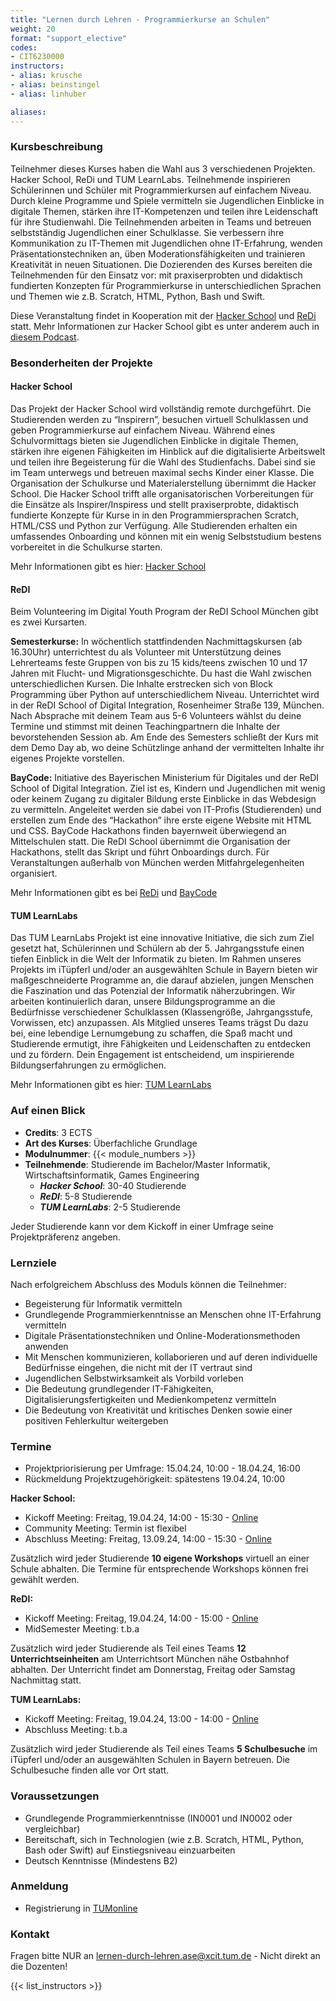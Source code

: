 ```yaml
---
title: "Lernen durch Lehren - Programmierkurse an Schulen"
weight: 20
format: "support_elective"
codes:
- CIT6230000
instructors:
- alias: krusche
- alias: beinstingel
- alias: linhuber

aliases: 
---
```


### Kursbeschreibung
Teilnehmer dieses Kurses haben die Wahl aus 3 verschiedenen Projekten. Hacker School, ReDi und TUM LearnLabs. Teilnehmende inspirieren Schülerinnen und Schüler mit Programmierkursen auf einfachem Niveau.
Durch kleine Programme und Spiele vermitteln sie Jugendlichen Einblicke in digitale Themen, stärken ihre IT-Kompetenzen und teilen ihre Leidenschaft
für ihre Studienwahl. Die Teilnehmenden arbeiten in Teams und betreuen selbstständig Jugendlichen einer Schulklasse. Sie verbessern ihre Kommunikation
zu IT-Themen mit Jugendlichen ohne IT-Erfahrung, wenden Präsentationstechniken an, üben Moderationsfähigkeiten und trainieren Kreativität in neuen
Situationen. Die Dozierenden des Kurses bereiten die Teilnehmenden für den Einsatz vor: mit praxiserprobten und didaktisch fundierten Konzepten für
Programmierkurse in unterschiedlichen Sprachen und Themen wie z.B. Scratch, HTML, Python, Bash und Swift.


Diese Veranstaltung findet in Kooperation mit der [Hacker School](https://hacker-school.de) und [ReDi](https://www.redi-school.org/munich) statt. Mehr Informationen zur Hacker School gibt es unter anderem auch in [diesem Podcast](https://forschergeist.de/podcast/fg097-hacker-school/).

### Besonderheiten der Projekte 

#### Hacker School
Das Projekt der Hacker School wird vollständig remote durchgeführt. Die Studierenden werden zu “Inspirern”, besuchen virtuell Schulklassen und geben Programmierkurse auf einfachem Niveau. Während eines Schulvormittags bieten sie Jugendlichen Einblicke in digitale Themen, stärken ihre eigenen Fähigkeiten im Hinblick auf die digitalisierte Arbeitswelt und teilen ihre Begeisterung für die Wahl des Studienfachs. Dabei sind sie im Team unterwegs und betreuen maximal sechs Kinder einer Klasse. Die Organisation der Schulkurse und Materialerstellung übernimmt die Hacker School.
Die Hacker School trifft alle organisatorischen Vorbereitungen für die Einsätze als Inspirer/Inspiress und stellt praxiserprobte, didaktisch fundierte Konzepte für Kurse in in den Programmiersprachen Scratch, HTML/CSS und Python zur Verfügung. Alle Studierenden erhalten ein umfassendes Onboarding und können mit ein wenig Selbststudium bestens vorbereitet in die Schulkurse starten.

Mehr Informationen gibt es hier: [Hacker School](https://hacker-school.de)

#### ReDI
Beim Volunteering im Digital Youth Program der ReDI School München gibt es zwei Kursarten.

**Semesterkurse:**
In wöchentlich stattfindenden Nachmittagskursen (ab 16.30Uhr) unterrichtest du als Volunteer mit Unterstützung deines Lehrerteams feste Gruppen von bis zu 15 kids/teens zwischen 10 und 17 Jahren mit Flucht- und Migrationsgeschichte.
Du hast die Wahl zwischen unterschiedlichen Kursen. Die Inhalte erstrecken sich von Block Programming über Python auf unterschiedlichem Niveau. Unterrichtet wird in der ReDI School of Digital Integration, Rosenheimer Straße 139, München. Nach Absprache mit deinem Team aus 5-6 Volunteers wählst du deine Termine und stimmst mit deinen Teachingpartnern die Inhalte der bevorstehenden Session ab. Am Ende des Semesters schließt der Kurs mit dem Demo Day ab, wo deine Schützlinge anhand der vermittelten Inhalte ihr eigenes Projekte vorstellen.

**BayCode:**
Initiative des Bayerischen Ministerium für Digitales und der ReDI School of Digital Integration.
Ziel ist es, Kindern und Jugendlichen mit wenig oder keinem Zugang zu digitaler Bildung erste Einblicke in das Webdesign zu vermitteln. Angeleitet werden sie dabei von IT-Profis (Studierenden) und erstellen zum Ende des “Hackathon” ihre erste eigene Website mit HTML und CSS.
BayCode Hackathons finden bayernweit überwiegend an Mittelschulen statt.
Die ReDI School übernimmt die Organisation der Hackathons, stellt das Skript und führt Onboardings durch. Für Veranstaltungen außerhalb von München werden Mitfahrgelegenheiten organisiert.

Mehr Informationen gibt es bei [ReDi](https://www.redi-school.org/munich) und [BayCode](https://www.stmd.bayern.de/themen/baycode/)

#### TUM LearnLabs
Das TUM LearnLabs Projekt ist eine innovative Initiative, die sich zum Ziel gesetzt hat, Schülerinnen und Schülern ab der 5. Jahrgangsstufe einen tiefen Einblick in die Welt der Informatik zu bieten. Im Rahmen unseres Projekts im iTüpferl und/oder an ausgewählten Schule in Bayern bieten wir maßgeschneiderte Programme an, die darauf abzielen, jungen Menschen die Faszination und das Potenzial der Informatik näherzubringen. Wir arbeiten kontinuierlich daran, unsere Bildungsprogramme an die Bedürfnisse verschiedener Schulklassen (Klassengröße, Jahrgangsstufe, Vorwissen, etc) anzupassen. Als Mitglied unseres Teams trägst Du dazu bei, eine lebendige Lernumgebung zu schaffen, die Spaß macht und Studierende ermutigt, ihre Fähigkeiten und Leidenschaften zu entdecken und zu fördern. Dein Engagement ist entscheidend, um inspirierende Bildungserfahrungen zu ermöglichen.

Mehr Informationen gibt es hier: [TUM LearnLabs](https://ase.cit.tum.de/projects/collaborations/tum-learn-labs)


### Auf einen Blick

- **Credits**: 3 ECTS
- **Art des Kurses**: Überfachliche Grundlage
- **Modulnummer**: {{< module_numbers >}}
- **Teilnehmende**: Studierende im Bachelor/Master Informatik, Wirtschaftsinformatik, Games Engineering
    - ***Hacker School***: 30-40 Studierende
    - ***ReDI***: 5-8 Studierende
    - ***TUM LearnLabs***: 2-5 Studierende

Jeder Studierende kann vor dem Kickoff in einer Umfrage seine Projektpräferenz angeben. 


### Lernziele

Nach erfolgreichem Abschluss des Moduls können die Teilnehmer:

- Begeisterung für Informatik vermitteln
- Grundlegende Programmierkenntnisse an Menschen ohne IT-Erfahrung vermitteln
- Digitale Präsentationstechniken und Online-Moderationsmethoden anwenden
- Mit Menschen kommunizieren, kollaborieren und auf deren individuelle Bedürfnisse eingehen, die nicht mit der IT vertraut sind
- Jugendlichen Selbstwirksamkeit als Vorbild vorleben
- Die Bedeutung grundlegender IT-Fähigkeiten, Digitalisierungsfertigkeiten und Medienkompetenz vermitteln
- Die Bedeutung von Kreativität und kritisches Denken sowie einer positiven Fehlerkultur weitergeben

### Termine
- Projektpriorisierung per Umfrage: 15.04.24, 10:00 - 18.04.24, 16:00 
- Rückmeldung Projektzugehörigkeit: spätestens 19.04.24, 10:00 

**Hacker School:** 
- Kickoff Meeting: Freitag, 19.04.24, 14:00 - 15:30 - [Online](https://hacker-school-de.zoom.us/j/95019307390?pwd=WUc2VEJFanVVbXowc1hybjlGcEJDdz09)
- Community Meeting: Termin ist flexibel 
- Abschluss Meeting: Freitag, 13.09.24, 14:00 - 15:30 - [Online](https://hacker-school-de.zoom.us/j/95019307390?pwd=WUc2VEJFanVVbXowc1hybjlGcEJDdz09)

Zusätzlich wird jeder Studierende **10 eigene Workshops** virtuell an einer Schule abhalten. Die Termine für entsprechende Workshops können frei gewählt werden. 

**ReDI:**
- Kickoff Meeting: Freitag, 19.04.24, 14:00 - 15:00 - [Online](http://meet.google.com/opq-vvwk-wap)
- MidSemester Meeting: t.b.a

Zusätzlich wird jeder Studierende als Teil eines Teams **12 Unterrichtseinheiten** am Unterrichtsort München nähe Ostbahnhof abhalten. Der Unterricht findet am Donnerstag, Freitag oder Samstag Nachmittag statt.

**TUM LearnLabs:**
- Kickoff Meeting: Freitag, 19.04.24, 13:00 - 14:00 - [Online](https://tum-conf.zoom-x.de/j/65831457669?pwd=QXZZK2s3bGhLZ3pQTVJOd3phNzVkUT09)
- Abschluss Meeting: t.b.a 

Zusätzlich wird jeder Studierende als Teil eines Teams **5 Schulbesuche** im iTüpferl und/oder an ausgewählten Schulen in Bayern betreuen. Die Schulbesuche finden alle vor Ort statt. 

### Voraussetzungen

- Grundlegende Programmierkenntnisse (IN0001 und IN0002 oder vergleichbar)
- Bereitschaft, sich in Technologien (wie z.B. Scratch, HTML, Python, Bash oder Swift) auf Einstiegsniveau einzuarbeiten
- Deutsch Kenntnisse (Mindestens B2)

### Anmeldung

- Registrierung in [TUMonline](https://campus.tum.de/tumonline/ee/ui/ca2/app/desktop/#/slc.tm.cp/student/courses/950734734) 

### Kontakt

Fragen bitte NUR an <lernen-durch-lehren.ase@xcit.tum.de> - Nicht direkt an die Dozenten!

{{< list_instructors >}}
